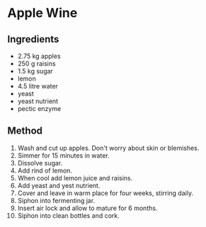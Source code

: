 # Apple Wine

## Ingredients

- 2.75 kg apples
- 250 g raisins
- 1.5 kg sugar
- lemon
- 4.5 litre water
- yeast
- yeast nutrient
- pectic enzyme

## Method

1. Wash and cut up apples. Don't worry about skin or blemishes.
2. Simmer for 15 minutes in water.
3. Dissolve sugar.
4. Add rind of lemon.
5. When cool add lemon juice and raisins.
6. Add yeast and yest nutrient.
7. Cover and leave in warm place for four weeks, stirring daily.
8. Siphon into fermenting jar.
9. Insert air lock and allow to mature for 6 months.
10. Siphon into clean bottles and cork.
